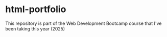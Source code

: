 # html-portfolio
This repository is part of the Web Development Bootcamp course that I've been taking this year (2025)
